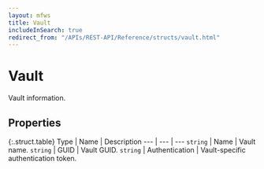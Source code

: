 ```yaml
---
layout: mfws
title: Vault
includeInSearch: true
redirect_from: "/APIs/REST-API/Reference/structs/vault.html"
---
```


# Vault

Vault information. 

## Properties

{:.struct.table}
Type | Name | Description
--- | --- | ---
`string` | Name | Vault name. 
`string` | GUID | Vault GUID. 
`string` | Authentication | Vault-specific authentication token. 
